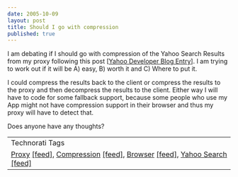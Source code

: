 ```yaml
---
date: 2005-10-09
layout: post
title: Should I go with compression
published: true
---
```

I am debating if I should go with compression of the Yahoo Search Results from my proxy following this post [<a href="http://developer.yahoo.net/blog/archives/2005/10/getting_less_fr.html#comments">Yahoo Developer Blog Entry</a>].  I am trying to work out if it will be A) easy, B) worth it and C) Where to put it.<p />I could compress the results back to the client or compress the results to the proxy and then decompress the results to the client.  Either way I will have to code for some fallback support, because some people who use my App might not have compression support in their browser and thus my proxy will have to detect that.<p />Does anyone have any thoughts?<p /><table class="TechnoratiHead TagHeader">
<tr><td>Technorati Tags</td></tr>
<tr class="Technorati"><td>
<a href="http://www.technorati.com/tag/Proxy" class="Tag" rel="tag">Proxy</a> <a href="http://feeds.technorati.com/feed/posts/tag/Proxy" class="Tag">[feed]</a>, <a href="http://www.technorati.com/tag/Compression" class="Tag" rel="tag">Compression</a> <a href="http://feeds.technorati.com/feed/posts/tag/Compression" class="Tag">[feed]</a>, <a href="http://www.technorati.com/tag/Browser" class="Tag" rel="tag">Browser</a> <a href="http://feeds.technorati.com/feed/posts/tag/Browser" class="Tag">[feed]</a>, <a href="http://www.technorati.com/tag/Yahoo%20Search" class="Tag" rel="tag">Yahoo Search</a> <a href="http://feeds.technorati.com/feed/posts/tag/Yahoo%20Search" class="Tag">[feed]</a>
</td></tr>
</table><div class="blogger-post-footer"><img class="posterous_download_image" src="https://blogger.googleusercontent.com/tracker/8109338-112886359278553002?l=www.kinlan.co.uk%2Findex.html" height="1" alt="" width="1" /></div>

